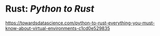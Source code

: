 # Rust: _Python to Rust_

https://towardsdatascience.com/python-to-rust-everything-you-must-know-about-virtual-environments-c1cd0e529835
